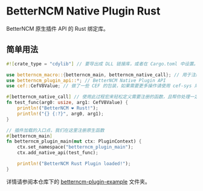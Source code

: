 # BetterNCM Native Plugin Rust

BetterNCM 原生插件 API 的 Rust 绑定库。

## 简单用法

```rust
#![crate_type = "cdylib"] // 要导出成 DLL 链接库，或者在 Cargo.toml 中设置。

use betterncm_macro::{betterncm_main, betterncm_native_call}; // 用于注册函数的两个宏
use betterncm_plugin_api::*; // BetterNCM Native Plugin API
use cef::CefV8Value; // 做了一些 CEF 的包装，如果需要更多操作请使用 cef-sys 库

#[betterncm_native_call] // 使用此过程宏来轻松定义需要注册的函数，且帮你处理一定程度的类型转换。
fn test_func(arg0: usize, arg1: CefV8Value) {
    println!("BetterNCM ❤ Rust!");
    println!("{} {:?}", arg0, arg1);
}

// 插件加载的入口点，我们在这里注册原生函数
#[betterncm_main]
fn betterncm_plugin_main(mut ctx: PluginContext) {
    ctx.set_namespace("betterncm_plugin_main");
    ctx.add_native_api(test_func);

    println!("BetterNCM Rust Plugin loaded!");
}

```

详情请参阅本仓库下的 [betterncm-plugin-example](./betterncm-plugin-example) 文件夹。
